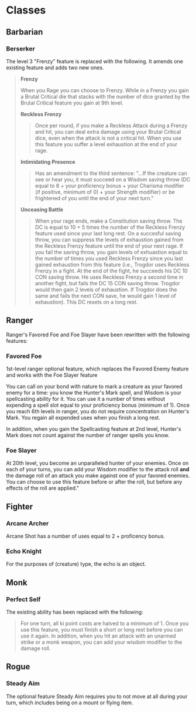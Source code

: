 # Classes

## Barbarian

### Berserker

The level 3 "Frenzy" feature is replaced with the following. It amends one existing feature and adds two new ones.

> **Frenzy**
> 
> When you Rage you can choose to Frenzy. While in a Frenzy you gain a Brutal Critical die that stacks with the number of dice granted by the Brutal Critical feature you gain at 9th level.
> 
> **Reckless Frenzy**
> 
>> Once per round, if you make a Reckless Attack during a Frenzy and hit, you can deal extra damage using your Brutal Critical dice, even when the attack is not a critical hit. When you use this feature you suffer a level exhaustion at the end of your rage.
> 
> **Intimidating Presence**
> 
>> Has an amendment to the third sentence: "...If the creature can see or hear you, it must succeed on a Wisdom saving throw (DC equal to 8 + your proficiency bonus + your Charisma modifier (if positive, minimum of 0) + your Strength modifier) or be frightened of you until the end of your next turn."
> 
> **Unceasing Battle**
> 
>> When your rage ends, make a Constitution saving throw. The DC is equal to 10 + 5 times the number of the Reckless Frenzy feature used since your last long rest. On a succesful saving throw, you can suppress the levels of exhaustion gained from the Reckless Frenzy feature until the end of your next rage. If you fail the saving throw, you gain levels of exhuastion equal to the number of times you used Reckless Frenzy since you last gained exhaustion from this feature (i.e., Trogdor uses Reckless Frenzy in a fight.  At the end of the fight, he succeeds his DC 10 CON saving throw.  He uses Reckless Frenzy a second time in another fight, but fails the DC 15 CON saving throw.  Trogdor would then gain 2 levels of exhaustion. If Trogdor does the same and fails the next CON save, he would gain 1 level of exhaustion). This DC resets on a long rest.  

## Ranger
Ranger's Favored Foe and Foe Slayer have been rewritten with the following features:

### Favored Foe

1st-level ranger optional feature, which replaces the Favored Enemy feature and works with the Foe Slayer feature

You can call on your bond with nature to mark a creature as your favored enemy for a time: you know the Hunter's Mark spell, and Wisdom is your spellcasting ability for it. You can use it a number of times without expending a spell slot equal to your proficiency bonus (minimum of 1). Once you reach 6th levels in ranger, you do not require concentration on Hunter's Mark. You regain all expended uses when you finish a long rest.

In addition, when you gain the Spellcasting feature at 2nd level, Hunter's Mark does not count against the number of ranger spells you know.

### Foe Slayer

At 20th level, you become an unparalleled hunter of your enemies. Once on each of your turns, you can add your Wisdom modifier to the attack roll **and** the damage roll of an attack you make against one of your favored enemies. You can choose to use this feature before or after the roll, but before any effects of the roll are applied."

## Fighter 

### Arcane Archer

Arcane Shot has a number of uses equal to 2 + proficency bonus.

### Echo Knight

For the purposes of (creature) type, the echo is an object.


## Monk

### Perfect Self
The existing ability has been replaced with the following:

> For one turn, all ki point costs are halved to a minimum of 1. Once you use this feature, you must finish a short or long rest before you can use it again. In addition, when you hit an attack with an unarmed strike or a monk weapon, you can add your wisdom modifier to the damage roll.

## Rogue

### Steady Aim

The optional feature Steady Aim requires you to not move at all during your turn, which includes being on a mount or flying item.


